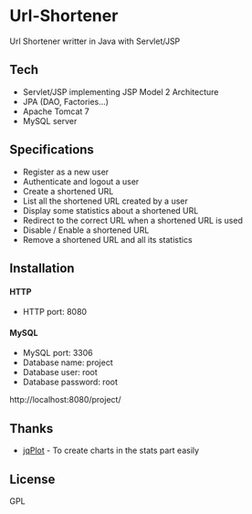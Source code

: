 Url-Shortener
=============

Url Shortener writter in Java with Servlet/JSP


 
Tech
-----------
* Servlet/JSP implementing JSP Model 2 Architecture
* JPA (DAO, Factories...)
* Apache Tomcat 7
* MySQL server


Specifications
----
*  Register as a new user
*  Authenticate and logout a user 
*  Create a shortened URL 
*  List all the shortened URL created by a user
*  Display some statistics about a shortened URL 
*  Redirect to the correct URL when a shortened URL is used 
*  Disable / Enable a shortened URL 
*  Remove a shortened URL and all its statistics 


Installation
--------------

#### HTTP
* HTTP port: 8080

#### MySQL
* MySQL port: 3306
* Database name: project
* Database user: root
* Database password: root

http://localhost:8080/project/



Thanks
-----------

* [jqPlot] - To create charts in the stats part easily


License
----

GPL

[jqPlot]:http://www.jqplot.com/
    